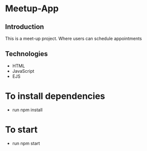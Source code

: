 # Meetup-App

## Introduction

This is a meet-up project. Where users can schedule appointments

## Technologies

- HTML
- JavaScript
- EJS

# To install dependencies

- run npm install

# To start

- run npm start
